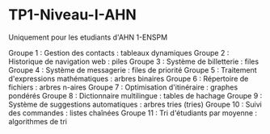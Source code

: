 # TP1-Niveau-I-AHN
Uniquement pour les etudiants d'AHN 1-ENSPM

Groupe 1 : Gestion des contacts : tableaux dynamiques
Groupe 2 : Historique de navigation web : piles
Groupe 3 : Système de billetterie : files
Groupe 4 : Système de messagerie : files de priorité
Groupe 5 : Traitement d'expressions mathématiques : arbres
binaires
Groupe 6 : Répertoire de fichiers : arbres n-aires
Groupe 7 : Optimisation d'itinéraire : graphes pondérés
Groupe 8 : Dictionnaire multilingue : tables de hachage
Groupe 9 : Système de suggestions automatiques : arbres
tries (tries)
Groupe 10 : Suivi des commandes : listes chaînées
Groupe 11 : Tri d'étudiants par moyenne : algorithmes de tri